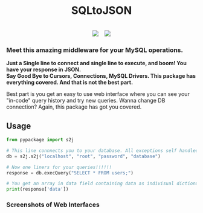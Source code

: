 <h1 align="center">SQLtoJSON</h1>
<div align="center">
<br>
<img src = "https://img.shields.io/badge/Made_with-Python-red?style=for-the-badge&logo=python" >&nbsp;&nbsp;&nbsp;  
<img src = "https://img.shields.io/badge/IDE-Visual_Studio_Code-red?style=for-the-badge&logo=visual-studio-code" >
<br>
</div>
<h3> Meet this amazing middleware for your MySQL operations. </h3>

<b>Just a Single line to connect and single line to execute, and boom! You have your response in JSON.</b><br>
<strong> Say Good Bye to Cursors, Connections, MySQL Drivers. This package has everything covered. And that is not the best part.</strong><br>

Best part is you get an easy to use web interface where you can see your "in-code" query history and try new queries.
Wanna change DB connection? Again, this package has got you covered. 

<h2> Usage </h2>

```Python
from pypackage import s2j

# This line connnects you to your database. All exceptions self handled. ;)
db = s2j.s2j("localhost", "root", "password", "database") 

# Now one liners for your queries!!!!!!
response = db.execQuery("SELECT * FROM users;")

# You get an array in data field containing data as indivisual dictionary objects, key being column name.
print(response['data'])
```

<h3>Screenshots of Web Interfaces</h3>
